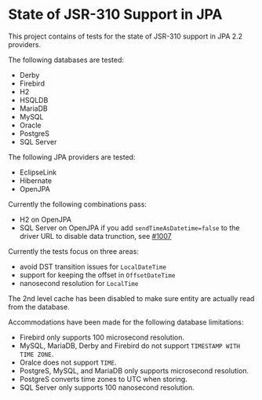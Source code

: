 State of JSR-310 Support in JPA
===============================

This project contains of tests for the state of JSR-310 support in JPA 2.2 providers.

The following databases are tested:

 * Derby
 * Firebird
 * H2
 * HSQLDB
 * MariaDB
 * MySQL
 * Oracle
 * PostgreS
 * SQL Server

The following JPA providers are tested:

 * EclipseLink
 * Hibernate
 * OpenJPA

Currently the following combinations pass:

 * H2 on OpenJPA
 * SQL Server on OpenJPA if you add `sendTimeAsDatetime=false` to the driver URL to disable data trunction, see [#1007](https://github.com/microsoft/mssql-jdbc/pull/1007)

Currently the tests focus on three areas:

 * avoid DST transition issues for `LocalDateTime`
 * support for keeping the offset in `OffsetDateTime`
 * nanosecond resolution for `LocalTime`

The 2nd level cache has been disabled to make sure entity are actually read from the database.

Accommodations have been made for the following database limitations:

 * Firebird only supports 100 microsecond resolution.
 * MySQL, MariaDB, Derby and Firebird do not support `TIMESTAMP WITH TIME ZONE`.
 * Oralce does not support `TIME`.
 * PostgreS, MySQL, and MariaDB only supports microsecond resolution.
 * PostgreS converts time zones to UTC when storing.
 * SQL Server only supports 100 nanosecond resolution.


